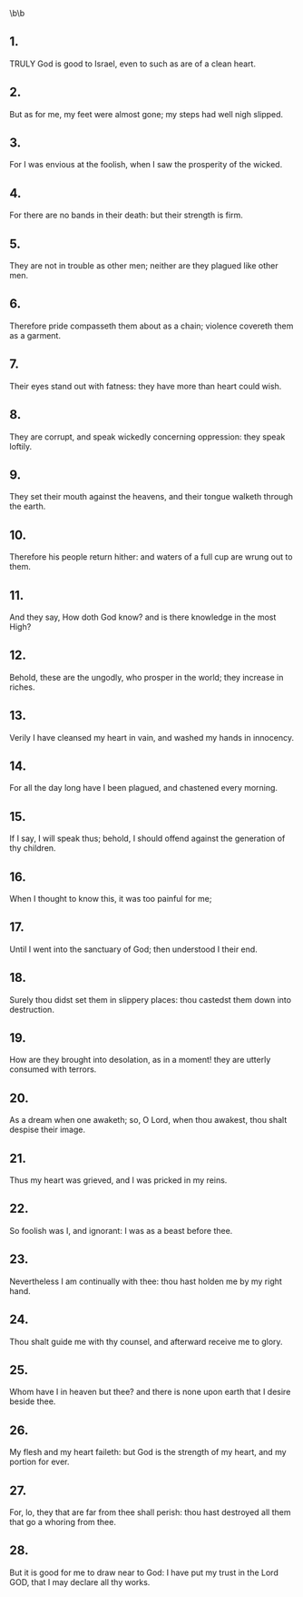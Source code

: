 \b\b
## 1.
TRULY God is good to Israel, even to such as are of a clean heart.
## 2.
But as for me, my feet were almost gone; my steps had well nigh slipped.
## 3.
For I was envious at the foolish, when I saw the prosperity of the wicked.
## 4.
For there are no bands in their death: but their strength is firm.
## 5.
They are not in trouble as other men; neither are they plagued like other men.
## 6.
Therefore pride compasseth them about as a chain; violence covereth them as a garment.
## 7.
Their eyes stand out with fatness: they have more than heart could wish.
## 8.
They are corrupt, and speak wickedly concerning oppression: they speak loftily.
## 9.
They set their mouth against the heavens, and their tongue walketh through the earth.
## 10.
Therefore his people return hither: and waters of a full cup are wrung out to them.
## 11.
And they say, How doth God know?  and is there knowledge in the most High?
## 12.
Behold, these are the ungodly, who prosper in the world; they increase in riches.
## 13.
Verily I have cleansed my heart in vain, and washed my hands in innocency.
## 14.
For all the day long have I been plagued, and chastened every morning.
## 15.
If I say, I will speak thus; behold, I should offend against the generation of thy children.
## 16.
When I thought to know this, it was too painful for me;
## 17.
Until I went into the sanctuary of God; then understood I their end.
## 18.
Surely thou didst set them in slippery places: thou castedst them down into destruction.
## 19.
How are they brought into desolation, as in a moment!  they are utterly consumed with terrors.
## 20.
As a dream when one awaketh; so, O Lord, when thou awakest, thou shalt despise their image.
## 21.
Thus my heart was grieved, and I was pricked in my reins.
## 22.
So foolish was I, and ignorant: I was as a beast before thee.
## 23.
Nevertheless I am continually with thee: thou hast holden me by my right hand.
## 24.
Thou shalt guide me with thy counsel, and afterward receive me to glory.
## 25.
Whom have I in heaven but thee?  and there is none upon earth that I desire beside thee.
## 26.
My flesh and my heart faileth: but God is the strength of my heart, and my portion for ever.
## 27.
For, lo, they that are far from thee shall perish: thou hast destroyed all them that go a whoring from thee.
## 28.
But it is good for me to draw near to God: I have put my trust in the Lord GOD, that I may declare all thy works.
